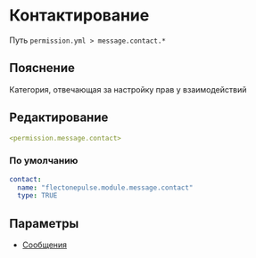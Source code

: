 # Контактирование
Путь `permission.yml > message.contact.*`

## Пояснение
Категория, отвечающая за настройку прав у взаимодействий

## Редактирование
```yaml
<permission.message.contact>
```

### По умолчанию
```yaml
contact:
  name: "flectonepulse.module.message.contact"
  type: TRUE
```

## Параметры

- [Сообщения](/docs/contact/)

<!--@include: @/parts/permission/permissionTier3.md-->

